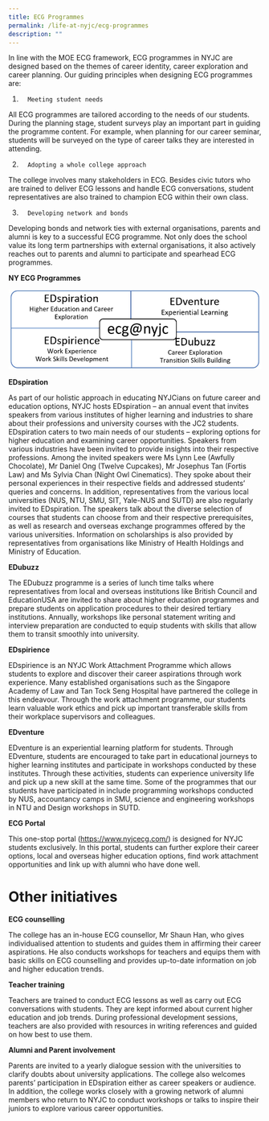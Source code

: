 ```yaml
---
title: ECG Programmes
permalink: /life-at-nyjc/ecg-programmes
description: ""
---
```

In line with the MOE ECG framework, ECG programmes in NYJC are designed based on the themes of career identity, career exploration and career planning. Our guiding principles when designing ECG programmes are:

1.       Meeting student needs

All ECG programmes are tailored according to the needs of our students. During the planning stage, student surveys play an important part in guiding the programme content. For example, when planning for our career seminar, students will be surveyed on the type of career talks they are interested in attending.  

2.       Adopting a whole college approach

The college involves many stakeholders in ECG. Besides civic tutors who are trained to deliver ECG lessons and handle ECG conversations, student representatives are also trained to champion ECG within their own class.

3.       Developing network and bonds

Developing bonds and network ties with external organisations, parents and alumni is key to a successful ECG programme. Not only does the school value its long term partnerships with external organisations, it also actively reaches out to parents and alumni to participate and spearhead ECG programmes.

**NY ECG Programmes**

![](/images/ecg-programmes.jpeg)

**EDspiration**

As part of our holistic approach in educating NYJCians on future career and education options, NYJC hosts EDspiration – an annual event that invites speakers from various institutes of higher learning and industries to share about their professions and university courses with the JC2 students. EDspiration caters to two main needs of our students – exploring options for higher education and examining career opportunities. Speakers from various industries have been invited to provide insights into their respective professions. Among the invited speakers were Ms Lynn Lee (Awfully Chocolate), Mr Daniel Ong (Twelve Cupcakes), Mr Josephus Tan (Fortis Law) and Ms Sylvia Chan (Night Owl Cinematics). They spoke about their personal experiences in their respective fields and addressed students’ queries and concerns. In addition, representatives from the various local universities (NUS, NTU, SMU, SIT, Yale-NUS and SUTD) are also regularly invited to EDspiration. The speakers talk about the diverse selection of courses that students can choose from and their respective prerequisites, as well as research and overseas exchange programmes offered by the various universities. Information on scholarships is also provided by representatives from organisations like Ministry of Health Holdings and Ministry of Education.

**EDubuzz**

The EDubuzz programme is a series of lunch time talks where representatives from local and overseas institutions like British Council and EducationUSA are invited to share about higher education programmes and prepare students on application procedures to their desired tertiary institutions. Annually, workshops like personal statement writing and interview preparation are conducted to equip students with skills that allow them to transit smoothly into university.

**EDspirience**

EDspirience is an NYJC Work Attachment Programme which allows students to explore and discover their career aspirations through work experience. Many established organisations such as the Singapore Academy of Law and Tan Tock Seng Hospital have partnered the college in this endeavour. Through the work attachment programme, our students learn valuable work ethics and pick up important transferable skills from their workplace supervisors and colleagues.

**EDventure**

EDventure is an experiential learning platform for students. Through EDventure, students are encouraged to take part in educational journeys to higher learning institutes and participate in workshops conducted by these institutes. Through these activities, students can experience university life and pick up a new skill at the same time. Some of the programmes that our students have participated in include programming workshops conducted by NUS, accountancy camps in SMU, science and engineering workshops in NTU and Design workshops in SUTD.

**ECG Portal**

This one-stop portal (https://www.nyjcecg.com/) is designed for NYJC students exclusively. In this portal, students can further explore their career options, local and overseas higher education options, find work attachment opportunities and link up with alumni who have done well.

<h1>Other initiatives</h1>
	
**ECG counselling**

The college has an in-house ECG counsellor, Mr Shaun Han, who gives individualised attention to students and guides them in affirming their career aspirations. He also conducts workshops for teachers and equips them with basic skills on ECG counselling and provides up-to-date information on job and higher education trends.


**Teacher training**

Teachers are trained to conduct ECG lessons as well as carry out ECG conversations with students. They are kept informed about current higher education and job trends. During professional development sessions, teachers are also provided with resources in writing references and guided on how best to use them.

**Alumni and Parent involvement**

Parents are invited to a yearly dialogue session with the universities to clarify doubts about university applications. The college also welcomes parents’ participation in EDspiration either as career speakers or audience. In addition, the college works closely with a growing network of alumni members who return to NYJC to conduct workshops or talks to inspire their juniors to explore various career opportunities.